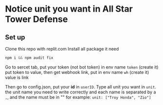 # Notice unit you want in All Star Tower Defense 
## Set up
Clone this repo with replit.com
Install all package it need 
```js
npm i && npm audit fix
```
Go to sercet tab, put your token (not bot token) in env name `token` (create it) put token to value, then get webhook link, put in env name `wh` (create it) value is link

Then go to config.json, put your __**id**__ in `userID`. Type all unit you want in `unit`. the unit name you need to write correctly and each name is separated by a `,`, and the name must be in "" for example:
```unit: ["Troy Honda", "Zio"]```